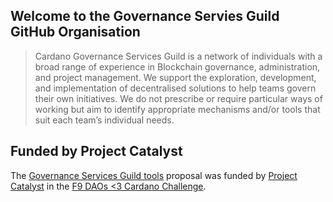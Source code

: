 ## Welcome to the Governance Servies Guild GitHub Organisation

> Cardano Governance Services Guild is a network of individuals with a broad range of experience in Blockchain governance, administration, and project management. We support the exploration, development, and implementation of decentralised solutions to help teams govern their own initiatives. We do not prescribe or require particular ways of working but aim to identify appropriate mechanisms and/or tools that suit each team’s individual needs.

## Funded by Project Catalyst

The [Governance Services Guild tools](https://cardano.ideascale.com/c/idea/420109) proposal was funded by [Project Catalyst](https://cardano.ideascale.com/c/landing) in the [F9 DAOs <3 Cardano Challenge](https://cardano.ideascale.com/c/campaigns/26594/about).



